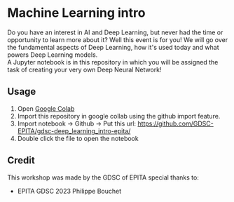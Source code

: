 # Machine Learning intro

Do you have an interest in AI and Deep Learning, but never had the time or opportunity to learn more about it? Well this event is for you! We will go over the fundamental aspects of Deep Learning, how it's used today and what powers Deep Learning models.  
A Jupyter notebook is in this repository in which you will be assigned the task of creating your very own Deep Neural Network!

## Usage
1. Open [Google Colab](https://colab.research.google.com/)  
2. Import this repository in google collab using the github import feature.
3. Import notebook -> Github -> Put this url: https://github.com/GDSC-EPITA/gdsc-deep_learning_intro-epita/
4. Double click the file to open the notebook

## Credit
This workshop was made by the GDSC of EPITA special thanks to:
- EPITA GDSC 2023 Philippe Bouchet
